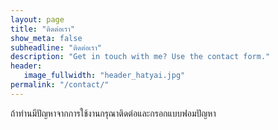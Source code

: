 ```yaml
---
layout: page
title: "ติดต่อเรา"
show_meta: false
subheadline: "ติดต่อเรา"
description: "Get in touch with me? Use the contact form."
header:
   image_fullwidth: "header_hatyai.jpg"
permalink: "/contact/"
---
```

ถ้าท่านมีปัญหาจากการใช้งานกรุณาติดต่อและกรอกแบบฟอมปัญหา

<div class="panel">
<iframe width="100%" height="650" frameborder="0" scrolling="no" <form id="form1" name="form1" class="wufoo topLabel page1" accept-charset="UTF-8" autocomplete="off" enctype="multipart/form-data" method="post" novalidate="" action="https://phlowmedia.wufoo.com/embed/z7x3k1/#public">
  
<header id="header" class="info">
	<h2>รูปแบบการติดต่อ</h2>
	<div>กรุณากรอกให้ครบถ้วนเพื่อสะดวกต่อการติดต่อ</div>
</header>

<ul>
	
	
	
	
<li id="fo1li5" class="notranslate">
	<label class="desc" id="title5" for="Field5">
		ชื่อ   // Your Name
				<span id="req_5" class="req">*</span>
			</label>
	<div>
		<input id="Field5" name="Field5" type="text" class="field text large" value="" maxlength="255" tabindex="1" onkeyup="handleInput(this); " onchange="handleInput(this);" required="">
			</div>
		<p class="instruct" id="instruct5"><small>ชื่อของคุณคือ?</small></p>
	</li>



<li id="fo1li3" class="notranslate">
	<label class="desc" id="title3" for="Field3">
		Email
				<span id="req_3" class="req">*</span>
			</label>
	<div>
		<input id="Field3" name="Field3" type="email" spellcheck="false" class="field text large" value="" maxlength="255" tabindex="2" onkeyup="handleInput(this);" onchange="handleInput(this);" required="">
	</div>
		<p class="instruct" id="instruct3"><small>Email-Adresse!</small></p>
	</li>



<li id="fo1li4" class="notranslate       focused">

	
	<label class="desc" id="title4" for="Field4">
		ข้อความที่คุณต้องการจะส่ง   // Your Message
				<span id="req_4" class="req">*</span>
			</label>

	<div>
				<textarea id="Field4" name="Field4" class="field textarea large" spellcheck="true" rows="10" cols="50" tabindex="3" onkeyup="handleInput(this); " onchange="handleInput(this);" required=""></textarea>

			</div>

		<p class="instruct" id="instruct4"><small>ข้อความที่ต้องการจะส่ง</small></p>
	
	
	</li>



<li id="fo1li7" class="notranslate      ">
	<fieldset>
	<!--[if !IE | (gte IE 8)]-->
	<legend id="title7" class="desc">
			</legend>
	<!--[endif]-->
	<!--[if lt IE 8]>
	<label id="title7" class="desc">
			</label>
	<![endif]-->
	<div>
		<span>
	<input id="Field7" name="Field7" type="checkbox" class="field checkbox" value="กรอกข้อมูลให้ถูกต้องครบถ้วน" tabindex="4" onchange="handleInput(this);">
	<label class="choice" for="Field7">กรอกข้อมูลให้ถูกต้องครบถ้วน</label>
	</span>
		</div>
	</fieldset>
		<p class="instruct" id="instruct7"><small>Der Phlow Newsletter informiert über neue Artikel, Videos und Link-Tipps rund um die Themen Social Media, Marketing, Videos, kostenlose MP3-Musik und Technologie.</small></p>
	</li>


 

	
	<li class="buttons ">
		<div>
								<input type="hidden" name="currentPage" id="currentPage" value="xv6Nt19UJbGvs3HV4WEovwWzJUjhVVIzEiUBLwmPdBU=">
			
			    			    			        						    <input id="saveForm" name="saveForm" class="btTxt submit" type="submit" value="ยืนยัน" onmousedown="doSubmitEvents();">
					
		
				</div>
	</li>

		<li class="hide">
		<label for="comment">Do Not Fill This Out</label>
		<textarea name="comment" id="comment" rows="1" cols="1"></textarea>
		<input type="hidden" id="idstamp" name="idstamp" value="gWX1mjWzxQlkgyn23Pqqm8htB/iSMPvliI3NSqsCVR0=">
				<input type="hidden" id="stats" name="stats" value="{&quot;errors&quot;:0,&quot;startTime&quot;:0,&quot;endTime&quot;:0,&quot;referer&quot;:&quot;https:\/\/hatyairoiroi.github.io\/\/contact\/&quot;}">
				<input type="hidden" id="clickOrEnter" name="clickOrEnter" value="">
			</li>
	</ul>
</form>></iframe>
</div>



